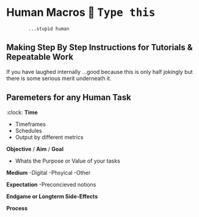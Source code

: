 # Human Macros :robot: <kbd>**Type this** <kbd> 
            ...stupid human 
  
  

## Making **Step** By **Step** Instructions for Tutorials & Repeatable Work

If you have laughed internally ...good because this is only half jokingly but there is some serious merit underneath it.

## Paremeters for any Human Task
:clock: **Time** 
- Timeframes 
- Schedules 
- Output by different metrics

**Objective** / **Aim** / **Goal**
- Whats the Purpose or Value of your tasks 

**Medium** 
-Digital 
-Phsyical 
-Other 

**Expectation** 
-Preconcieved notions 

**Endgame or Longterm Side-Effects**

**Process**

